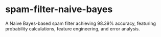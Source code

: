 # spam-filter-naive-bayes
A Naive Bayes-based spam filter achieving 98.39% accuracy, featuring probability calculations, feature engineering, and error analysis.
